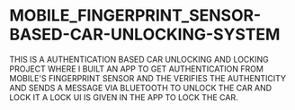 # MOBILE_FINGERPRINT_SENSOR-BASED-CAR-UNLOCKING-SYSTEM
THIS IS A AUTHENTICATION BASED CAR UNLOCKING AND LOCKING PROJECT WHERE I BUILT AN APP TO GET AUTHENTICATION FROM MOBILE'S FINGERPRINT SENSOR AND THE VERIFIES THE AUTHENTICITY AND SENDS A MESSAGE VIA BLUETOOTH TO UNLOCK THE CAR AND LOCK IT A LOCK UI IS GIVEN IN THE APP TO LOCK THE CAR.
